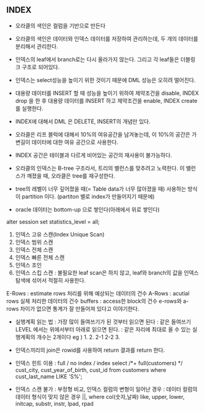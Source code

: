 ## INDEX
- 오라클의 색인은 컬럼을 기반으로 만든다
- 오라클의 색인은 데이터와 인덱스 데이터를 저장하여 관리하는데, 두 개의 데이터를 분리해서 관리한다.

- 인덱스의 leaf에서 branch로는 다시 올라가지 않는다. 그리고 각 leaf들은 더블링크 구조로 되어있다.
- 인덱스는 select성능을 높이기 위한 것이기 때문에 DML 성능은 오히려 떨어진다.
- 대용량 데이터를 INSERT 할 때 성능을 높이기 위하여 제약조건을 disable, INDEX drop 을 한 후 대용량 데이터를 INSERT 하고 제약조건을 enable, INDEX create 를 실행한다.
- INDEX에 대해서 DML 은 DELETE, INSERT의 개념만 있다.
- 오라클은 리프 블럭에 대해서 10%의 여유공간을 남겨놓는데, 이 10%의 공간은 가변길이 데이터에 대한 여유 공간으로 사용한다.
- INDEX 공간은 테이블과 다르게 비어있는 공간의 재사용이 불가능하다.
- 오라클의 인덱스는 B-tree 구조라서, 트리의 밸런스를 맞추려고 노력한다. 이 밸런스가 깨졌을 때, 오라클은 tree를 재구성한다.
- tree의 레벨이 너무 깊어졌을 때(= Table data가 너무 많아졌을 때) 사용하는 방식이 partition 이다. (partiton 별로 index가 만들어지기 때문에)
- oracle 데이터는 bottom-up 으로 쌓인다(아래에서 위로 쌓인다)

alter session set statistics_level = all;
1. 인덱스 고유 스캔(Index Unique Scan)
2. 인덱스 범위 스캔
3. 인덱스 전체 스캔
4. 인덱스 빠른 전체 스캔
5. 인덱스 조인
6. 인덱스 스킵 스캔
  : 불필요한 leaf scan은 하지 않고, leaf와 branch의 값을 인덱스 탐색에 섞어서 적절히 사용한다.

E-Rows : estimate rows 처리를 위해 예상되는 데이터의 건수
A-Rows : acutial rows 실체 처리한 데이터의 건수
buffers : access한 block의 건수
e-rows와 a-rows 차이가 없으면 통계가 잘 만들어져 있다고 이야기한다.

- 실행계획 읽는 법
  : 가장 많이 들여쓰기가 된 것부터 읽으면 된다
  : 같은 들여쓰기 LEVEL 에서는 위에서부터 아래로 읽으면 된다.
  : 같은 자리에 최대로 올 수 있는 실행계획의 개수는 2개이다
    eg ) 1.
            2.
              2-1
              2-2
            3.
- 인덱스끼리의 join은 rowid를 사용하여 return 결과를 return 한다.
- 인덱스 힌트 이용 : full / no index / index
  select /*+ full(customers) */ cust_city, cust_year_of_birth, cust_id
  from customers
  where cust_last_name LIKE 'S%';

- 인덱스 스캔 불가
  : 부정형 비교, 인덱스 컬럼의 변형이 일어난 경우
  : 데이터 컬럼의 데이터 형식이 맞지 않은 경우
  ||, where col(숫자,날짜) like, upper, lower, initcap, substr, instr, lpad, rpad
